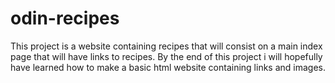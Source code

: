 # odin-recipes
This project is a website containing recipes that will consist on a main index page that will have links to recipes.
By the end of this project i will hopefully have learned how to make a basic html website containing links and images.